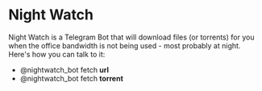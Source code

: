 # Night Watch

Night Watch is a Telegram Bot that will download files (or torrents) for you when the office bandwidth is not being used - most probably at night. Here's how you can talk to it:

* @nightwatch_bot fetch __url__
* @nightwatch_bot fetch __torrent__
